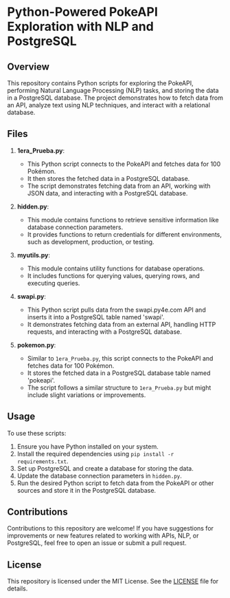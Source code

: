 # Python-Powered PokeAPI Exploration with NLP and PostgreSQL

## Overview

This repository contains Python scripts for exploring the PokeAPI, performing Natural Language Processing (NLP) tasks, and storing the data in a PostgreSQL database. The project demonstrates how to fetch data from an API, analyze text using NLP techniques, and interact with a relational database.

## Files

1. **1era_Prueba.py**:
   - This Python script connects to the PokeAPI and fetches data for 100 Pokémon.
   - It then stores the fetched data in a PostgreSQL database.
   - The script demonstrates fetching data from an API, working with JSON data, and interacting with a PostgreSQL database.

2. **hidden.py**:
   - This module contains functions to retrieve sensitive information like database connection parameters.
   - It provides functions to return credentials for different environments, such as development, production, or testing.

3. **myutils.py**:
   - This module contains utility functions for database operations.
   - It includes functions for querying values, querying rows, and executing queries.

4. **swapi.py**:
   - This Python script pulls data from the swapi.py4e.com API and inserts it into a PostgreSQL table named 'swapi'.
   - It demonstrates fetching data from an external API, handling HTTP requests, and interacting with a PostgreSQL database.

5. **pokemon.py**:
   - Similar to `1era_Prueba.py`, this script connects to the PokeAPI and fetches data for 100 Pokémon.
   - It stores the fetched data in a PostgreSQL database table named 'pokeapi'.
   - The script follows a similar structure to `1era_Prueba.py` but might include slight variations or improvements.

## Usage

To use these scripts:

1. Ensure you have Python installed on your system.
2. Install the required dependencies using `pip install -r requirements.txt`.
3. Set up PostgreSQL and create a database for storing the data.
4. Update the database connection parameters in `hidden.py`.
5. Run the desired Python script to fetch data from the PokeAPI or other sources and store it in the PostgreSQL database.

## Contributions

Contributions to this repository are welcome! If you have suggestions for improvements or new features related to working with APIs, NLP, or PostgreSQL, feel free to open an issue or submit a pull request.

## License

This repository is licensed under the MIT License. See the [LICENSE](LICENSE) file for details.
